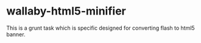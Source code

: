# wallaby-html5-minifier
This is a grunt task which is specific designed for converting flash to html5 banner.

